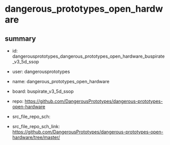 # dangerous_prototypes_open_hardware
 
## summary 
* id: dangerousprototypes_dangerous_prototypes_open_hardware_buspirate_v3_5d_ssop
* user: dangerousprototypes
* name: dangerous_prototypes_open_hardware
* board: buspirate_v3_5d_ssop
* repo: https://github.com/DangerousPrototypes/dangerous-prototypes-open-hardware



* src_file_repo_sch: 
* src_file_repo_sch_link: https://github.com/DangerousPrototypes/dangerous-prototypes-open-hardware/tree/master/




